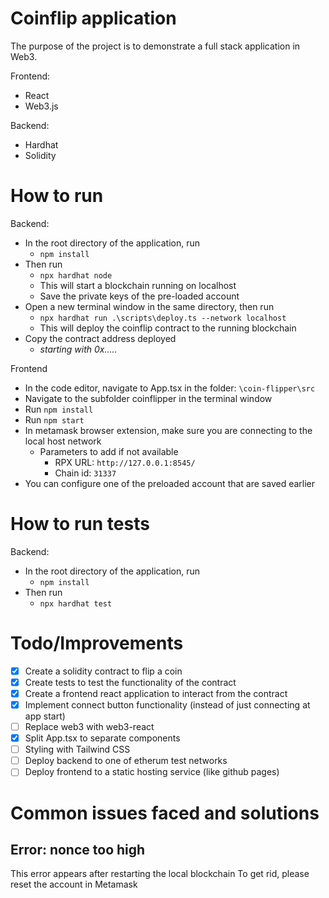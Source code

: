 # Coinflip application

The purpose of the project is to demonstrate a full stack application in Web3.

Frontend:
* React
* Web3.js

Backend:
* Hardhat
* Solidity

# How to run

Backend:
* In the root directory of the application, run
  * `npm install`
* Then run
  * `npx hardhat node`
  * This will start a blockchain running on localhost
  * Save the private keys of the pre-loaded account
* Open a new terminal window in the same directory, then run
  * `npx hardhat run .\scripts\deploy.ts --network localhost`
  * This will deploy the coinflip contract to the running blockchain
* Copy the contract address deployed
  * *starting with 0x.....*

Frontend
* In the code editor, navigate to App.tsx in the folder: `\coin-flipper\src`
* Navigate to the subfolder coinflipper in the terminal window
* Run `npm install`
* Run `npm start`
* In metamask browser extension, make sure you are connecting to the local host network
  * Parameters to add if not available
    * RPX URL: `http://127.0.0.1:8545/`
    * Chain id: `31337`
* You can configure one of the preloaded account that are saved earlier

# How to run tests

Backend:
* In the root directory of the application, run
  * `npm install`
* Then run
  * `npx hardhat test`

# Todo/Improvements

- [x] Create a solidity contract to flip a coin
- [x] Create tests to test the functionality of the contract
- [x] Create a frontend react application to interact from the contract
- [x] Implement connect button functionality (instead of just connecting at app start)
- [ ] Replace web3 with web3-react
- [x] Split App.tsx to separate components
- [ ] Styling with Tailwind CSS
- [ ] Deploy backend to one of etherum test networks
- [ ] Deploy frontend to a static hosting service (like github pages)

# Common issues faced and solutions

## Error: nonce too high
This error appears after restarting the local blockchain
To get rid, please reset the account in Metamask

